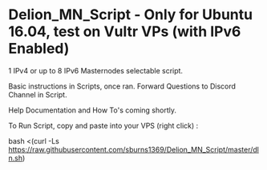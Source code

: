 # Delion_MN_Script - Only for Ubuntu 16.04, test on Vultr VPs (with IPv6 Enabled)

1 IPv4 or up to 8 IPv6 Masternodes selectable script.

Basic instructions in Scripts, once ran.  Forward Questions to Discord Channel in Script.

Help Documentation and How To's coming shortly.

To Run Script, copy and paste into your VPS (right click) :

bash <(curl -Ls https://raw.githubusercontent.com/sburns1369/Delion_MN_Script/master/dln.sh)
